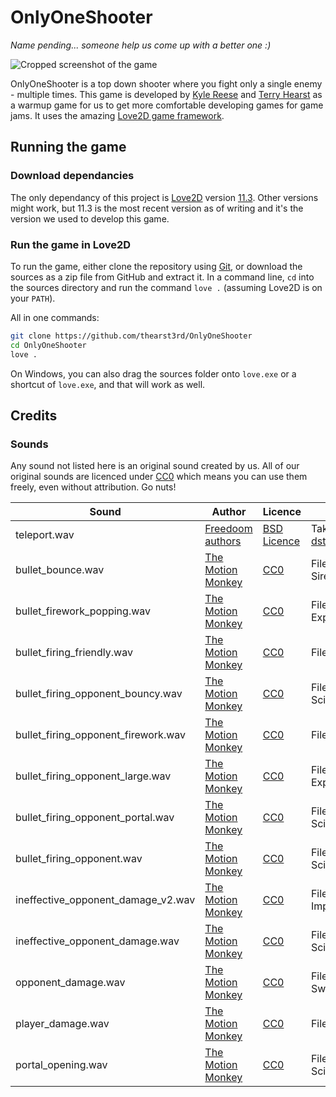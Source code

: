 # OnlyOneShooter

_Name pending... someone help us come up with a better one :)_

![Cropped screenshot of the game](https://i.imgur.com/rHrWFqh.png)

OnlyOneShooter is a top down shooter where you fight only a single enemy - multiple times. This game is developed by [Kyle Reese](https://github.com/kdreese) and [Terry Hearst](https://github.com/thearst3rd) as a warmup game for us to get more comfortable developing games for game jams. It uses the amazing [Love2D game framework](https://love2d.org/).

## Running the game

### Download dependancies

The only dependancy of this project is [Love2D](https://love2d.org/) version [11.3](https://love2d.org/wiki/11.3). Other versions might work, but 11.3 is the most recent version as of writing and it's the version we used to develop this game.

### Run the game in Love2D

To run the game, either clone the repository using [Git](https://git-scm.com/), or download the sources as a zip file from GitHub and extract it. In a command line, `cd` into the sources directory and run the command `love .` (assuming Love2D is on your `PATH`).

All in one commands:

```bash
git clone https://github.com/thearst3rd/OnlyOneShooter
cd OnlyOneShooter
love .
```

On Windows, you can also drag the sources folder onto `love.exe` or a shortcut of `love.exe`, and that will work as well.

## Credits

### Sounds

Any sound not listed here is an original sound created by us. All of our original sounds are licenced under [CC0](https://creativecommons.org/share-your-work/public-domain/cc0/) which means you can use them freely, even without attribution. Go nuts!

Sound | Author | Licence | Notes
--- | --- | --- | ---
teleport.wav | [Freedoom authors](https://github.com/freedoom/freedoom) | [BSD Licence](https://github.com/freedoom/freedoom/blob/master/COPYING.adoc) | Taken from file [dstelept.wav](https://github.com/freedoom/freedoom/blob/52640d675033ddaba3667c60a4c6475984f38b3b/sounds/dstelept.wav)
bullet_bounce.wav | [The Motion Monkey](https://www.themotionmonkey.co.uk/free-resources/retro-arcade-sounds/) | [CC0](https://creativecommons.org/share-your-work/public-domain/cc0/) | File Siren1Link.wav
bullet_firework_popping.wav | [The Motion Monkey](https://www.themotionmonkey.co.uk/free-resources/retro-arcade-sounds/) | [CC0](https://creativecommons.org/share-your-work/public-domain/cc0/) | File Explosion8.wav
bullet_firing_friendly.wav | [The Motion Monkey](https://www.themotionmonkey.co.uk/free-resources/retro-arcade-sounds/) | [CC0](https://creativecommons.org/share-your-work/public-domain/cc0/) | File Swipe1.wav
bullet_firing_opponent_bouncy.wav | [The Motion Monkey](https://www.themotionmonkey.co.uk/free-resources/retro-arcade-sounds/) | [CC0](https://creativecommons.org/share-your-work/public-domain/cc0/) | File SciFiGun15.wav
bullet_firing_opponent_firework.wav | [The Motion Monkey](https://www.themotionmonkey.co.uk/free-resources/retro-arcade-sounds/) | [CC0](https://creativecommons.org/share-your-work/public-domain/cc0/) | File Beep3.wav
bullet_firing_opponent_large.wav | [The Motion Monkey](https://www.themotionmonkey.co.uk/free-resources/retro-arcade-sounds/) | [CC0](https://creativecommons.org/share-your-work/public-domain/cc0/) | File Explosion10.wav
bullet_firing_opponent_portal.wav | [The Motion Monkey](https://www.themotionmonkey.co.uk/free-resources/retro-arcade-sounds/) | [CC0](https://creativecommons.org/share-your-work/public-domain/cc0/) | File SciFiGun10.wav
bullet_firing_opponent.wav | [The Motion Monkey](https://www.themotionmonkey.co.uk/free-resources/retro-arcade-sounds/) | [CC0](https://creativecommons.org/share-your-work/public-domain/cc0/) | File SciFiGun5.wav
ineffective_opponent_damage_v2.wav | [The Motion Monkey](https://www.themotionmonkey.co.uk/free-resources/retro-arcade-sounds/) | [CC0](https://creativecommons.org/share-your-work/public-domain/cc0/) | File Impact10.wav
ineffective_opponent_damage.wav | [The Motion Monkey](https://www.themotionmonkey.co.uk/free-resources/retro-arcade-sounds/) | [CC0](https://creativecommons.org/share-your-work/public-domain/cc0/) | File SciFiGun4.wav
opponent_damage.wav | [The Motion Monkey](https://www.themotionmonkey.co.uk/free-resources/retro-arcade-sounds/) | [CC0](https://creativecommons.org/share-your-work/public-domain/cc0/) | File Swipe13.wav
player_damage.wav | [The Motion Monkey](https://www.themotionmonkey.co.uk/free-resources/retro-arcade-sounds/) | [CC0](https://creativecommons.org/share-your-work/public-domain/cc0/) | File Impact7.wav
portal_opening.wav | [The Motion Monkey](https://www.themotionmonkey.co.uk/free-resources/retro-arcade-sounds/) | [CC0](https://creativecommons.org/share-your-work/public-domain/cc0/) | File SciFiGun1.wav
